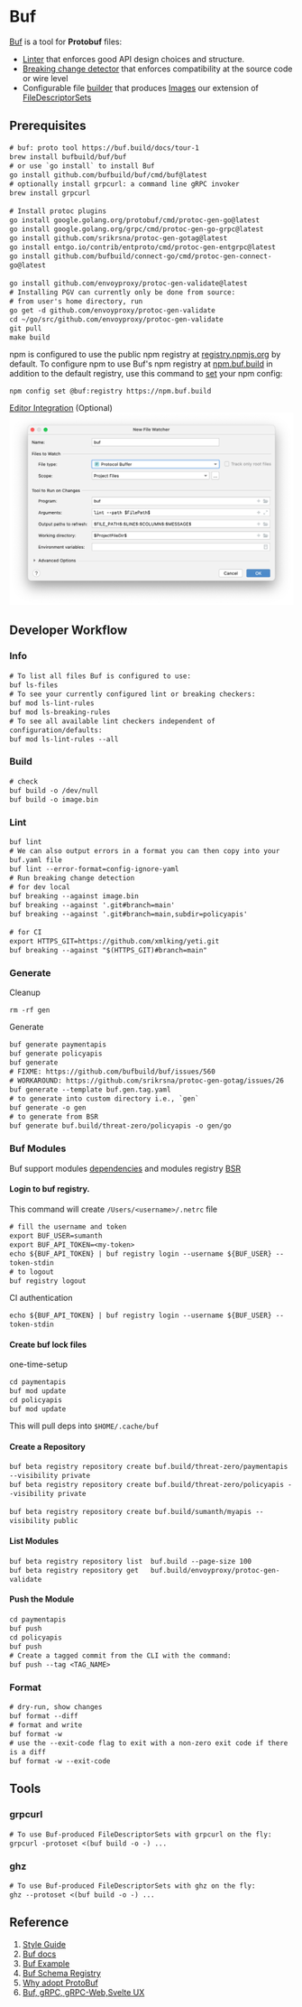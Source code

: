 # Buf

[Buf](https://buf.build/) is a tool for __Protobuf__ files:

- [Linter](https://buf.build/docs/lint-usage) that enforces good API design choices and structure.
- [Breaking change detector](https://buf.build/docs/breaking-usage) that enforces compatibility at the source code or wire level
- Configurable file [builder](https://buf.build/docs/build-overview) that produces [Images](https://buf.build/docs/build-images) our extension of [FileDescriptorSets](https://github.com/protocolbuffers/protobuf/blob/master/src/google/protobuf/descriptor.proto)

## Prerequisites

```shell
# buf: proto tool https://buf.build/docs/tour-1
brew install bufbuild/buf/buf
# or use `go install` to install Buf
go install github.com/bufbuild/buf/cmd/buf@latest
# optionally install grpcurl: a command line gRPC invoker 
brew install grpcurl

# Install protoc plugins
go install google.golang.org/protobuf/cmd/protoc-gen-go@latest
go install google.golang.org/grpc/cmd/protoc-gen-go-grpc@latest
go install github.com/srikrsna/protoc-gen-gotag@latest
go install entgo.io/contrib/entproto/cmd/protoc-gen-entgrpc@latest
go install github.com/bufbuild/connect-go/cmd/protoc-gen-connect-go@latest

go install github.com/envoyproxy/protoc-gen-validate@latest
# Installing PGV can currently only be done from source: 
# from user's home directory, run
go get -d github.com/envoyproxy/protoc-gen-validate
cd ~/go/src/github.com/envoyproxy/protoc-gen-validate
git pull
make build
```

npm is configured to use the public npm registry at [registry.npmjs.org](https://registry.npmjs.org/) by default. To configure npm to use Buf's npm registry at [npm.buf.build](https://npm.buf.build/) in addition to the default registry, use this command to [set](https://docs.npmjs.com/cli/v8/commands/npm-config#set) your npm config:

```shell
npm config set @buf:registry https://npm.buf.build
```

[Editor Integration](https://docs.buf.build/editor-integration) (Optional)
![goland-buf-watch](images/goland-buf-watch.png)


## Developer Workflow

### Info

```shell
# To list all files Buf is configured to use:
buf ls-files
# To see your currently configured lint or breaking checkers:
buf mod ls-lint-rules
buf mod ls-breaking-rules
# To see all available lint checkers independent of configuration/defaults:
buf mod ls-lint-rules --all
```

### Build

```shell
# check
buf build -o /dev/null
buf build -o image.bin
```

### Lint

```shell
buf lint
# We can also output errors in a format you can then copy into your buf.yaml file
buf lint --error-format=config-ignore-yaml
# Run breaking change detection
# for dev local
buf breaking --against image.bin
buf breaking --against '.git#branch=main'
buf breaking --against '.git#branch=main,subdir=policyapis'

# for CI
export HTTPS_GIT=https://github.com/xmlking/yeti.git
buf breaking --against "$(HTTPS_GIT)#branch=main"
```

### Generate

Cleanup
```shell
rm -rf gen
```

Generate
```shell
buf generate paymentapis 
buf generate policyapis
buf generate
# FIXME: https://github.com/bufbuild/buf/issues/560  
# WORKAROUND: https://github.com/srikrsna/protoc-gen-gotag/issues/26
buf generate --template buf.gen.tag.yaml
# to generate into custom directory i.e., `gen`
buf generate -o gen
# to generate from BSR 
buf generate buf.build/threat-zero/policyapis -o gen/go
```

### Buf Modules
Buf support modules [dependencies](https://docs.buf.build/tour/add-a-dependency) and modules registry [BSR](https://docs.buf.build/bsr/overview)

#### Login to buf registry. 
This command will create `/Users/<username>/.netrc` file

```shell
# fill the username and token
export BUF_USER=sumanth
export BUF_API_TOKEN=<my-token>
echo ${BUF_API_TOKEN} | buf registry login --username ${BUF_USER} --token-stdin
# to logout
buf registry logout
```

CI authentication
```shell
echo ${BUF_API_TOKEN} | buf registry login --username ${BUF_USER} --token-stdin
```
#### Create buf lock files
one-time-setup
```shell
cd paymentapis
buf mod update
cd policyapis
buf mod update
```
This will pull deps into `$HOME/.cache/buf`

#### Create a Repository
```shell
buf beta registry repository create buf.build/threat-zero/paymentapis --visibility private
buf beta registry repository create buf.build/threat-zero/policyapis --visibility private

buf beta registry repository create buf.build/sumanth/myapis --visibility public
```

#### List Modules
```shell
buf beta registry repository list  buf.build --page-size 100
buf beta registry repository get   buf.build/envoyproxy/protoc-gen-validate
```

#### Push the Module
```shell
cd paymentapis
buf push
cd policyapis
buf push
# Create a tagged commit from the CLI with the command:
buf push --tag <TAG_NAME>
```

### Format

```shell
# dry-run, show changes 
buf format --diff
# format and write 
buf format -w
# use the --exit-code flag to exit with a non-zero exit code if there is a diff
buf format -w --exit-code
```

## Tools

### grpcurl

```shell
# To use Buf-produced FileDescriptorSets with grpcurl on the fly:
grpcurl -protoset <(buf build -o -) ...
```

### ghz

```shell
# To use Buf-produced FileDescriptorSets with ghz on the fly:
ghz --protoset <(buf build -o -) ...
```

## Reference

1. [Style Guide](https://buf.build/docs/style-guide)
2. [Buf docs](https://buf.build/docs/introduction)
3. [Buf Example](https://github.com/bufbuild/buf-example/blob/master/Makefile)
4. [Buf Schema Registry](https://buf.build/docs/roadmap)
5. [Why adopt ProtoBuf](https://itnext.io/a-minimalist-guide-to-protobuf-1f24fbca0e2d)
6. [Buf, gRPC, gRPC-Web,Svelte UX](https://www.polarsignals.com/blog/posts/2022/02/22/how-we-build-our-apis-from-scratch/)
